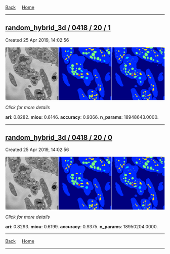 
[Back](..)&nbsp;&nbsp;&nbsp;&nbsp;&nbsp;[Home](https://leapmanlab.github.io/snapshots)

---

<div class="summary"><a href="1"><h2>random_hybrid_3d / 0418 / 20 / 1</h2></a><p>Created 25 Apr 2019, 14:02:56
</p><a href="1"><img src="1/media/summary.png" align="center"></a><p>
<i>Click for more details</i>
</p></div>

**ari**: 0.8282. **miou**: 0.6146. **accuracy**: 0.9366. **n_params**: 18948643.0000. 

---

<div class="summary"><a href="0"><h2>random_hybrid_3d / 0418 / 20 / 0</h2></a><p>Created 25 Apr 2019, 14:02:56
</p><a href="0"><img src="0/media/summary.png" align="center"></a><p>
<i>Click for more details</i>
</p></div>

**ari**: 0.8293. **miou**: 0.6199. **accuracy**: 0.9375. **n_params**: 18950204.0000. 

---

[Back](..)&nbsp;&nbsp;&nbsp;&nbsp;&nbsp;[Home](https://leapmanlab.github.io/snapshots)

---